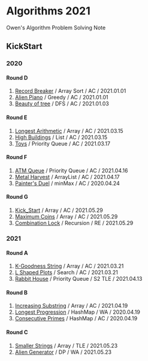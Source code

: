 # Algorithms 2021

Owen's Algorithm Problem Solving Note

## KickStart

### 2020

#### Round D

1. [Record Breaker](https://github.com/dev-owen/Algorithms-2021/blob/main/src/Kickstart_2020_D_1.java) / Array Sort / AC / 2021.01.01
2. [Alien Piano](https://github.com/dev-owen/Algorithms-2021/blob/main/src/Kickstart_2020_D_2.java) / Greedy / AC / 2021.01.01
3. [Beauty of tree](https://github.com/dev-owen/Algorithms-2021/blob/main/src/Kickstart_2020_D_3.java) / DFS / AC / 2021.01.03

#### Round E

1. [Longest Arithmetic](https://github.com/dev-owen/Algorithms-2021/blob/main/src/Kickstart_2020_E_1.java) / Array / AC / 2021.03.15
2. [High Buildings](https://github.com/dev-owen/Algorithms-2021/blob/main/src/Kickstart_2020_E_2.java) / List / AC / 2021.03.15
3. [Toys](https://github.com/dev-owen/Algorithms-2021/blob/main/src/Kickstart_2020_E_3.java) / Priority Queue / AC / 2021.03.17

#### Round F

1. [ATM Queue](https://github.com/dev-owen/Algorithms-2021/blob/main/src/Kickstart_2020_F_1.java) / Priority Queue / AC / 2021.04.16
2. [Metal Harvest](https://github.com/dev-owen/Algorithms-2021/blob/main/src/Kickstart_2020_F_2.java) / ArrayList / AC / 2021.04.17
3. [Painter's Duel](https://github.com/dev-owen/Algorithms-2021/blob/main/src/Kickstart_2020_F_3.java) / minMax / AC / 2020.04.24

#### Round G

1. [Kick_Start](https://github.com/dev-owen/Algorithms-2021/blob/main/src/Kickstart_2020_G_1.java) / Array / AC / 2021.05.29
2. [Maximum Coins](https://github.com/dev-owen/Algorithms-2021/blob/main/src/Kickstart_2020_G_2.java) / Array / AC / 2021.05.29
3. [Combination Lock](https://github.com/dev-owen/Algorithms-2021/blob/main/src/Kickstart_2020_G_3.java) / Recursion / RE / 2021.05.29


### 2021

#### Round A

1. [K-Goodness String](https://github.com/dev-owen/Algorithms-2021/blob/main/src/Kickstart_2021_A_1.java) / Array / AC / 2021.03.21
2. [L Shaped Plots](https://github.com/dev-owen/Algorithms-2021/blob/main/src/KickStart_2021_A_2.java) / Search / AC / 2021.03.21
3. [Rabbit House](https://github.com/dev-owen/Algorithms-2021/blob/main/src/Kickstart_2021_A_3.java) / Priority Queue / S2 TLE / 2021.04.13

#### Round B

1. [Increasing Substring](https://github.com/dev-owen/Algorithms-2021/blob/main/src/Kickstart_2021_B_1.java) / Array / AC / 2021.04.19
2. [Longest Progression](https://github.com/dev-owen/Algorithms-2021/blob/main/src/Kickstart_2021_B_2.java) / HashMap / WA / 2020.04.19
3. [Consecutive Primes](https://github.com/dev-owen/Algorithms-2021/blob/main/src/Kickstart_2021_B_3.java) / HashMap / AC / 2020.04.19

#### Round C

1. [Smaller Strings](https://github.com/dev-owen/Algorithms-2021/blob/main/src/Kickstart_2021_C_1.java) / Array / TLE / 2021.05.23
2. [Alien Generator](https://github.com/dev-owen/Algorithms-2021/blob/main/src/Kickstart_2021_C_2.java) / DP / WA / 2021.05.23